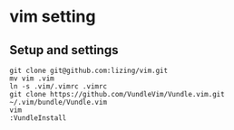 # vim setting

## Setup and settings

~~~
git clone git@github.com:lizing/vim.git
mv vim .vim
ln -s .vim/.vimrc .vimrc
git clone https://github.com/VundleVim/Vundle.vim.git ~/.vim/bundle/Vundle.vim
vim
:VundleInstall
~~~
